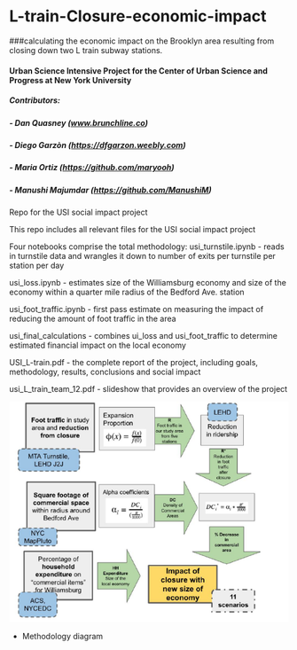 # L-train-Closure-economic-impact
###calculating the economic impact on the Brooklyn area resulting from closing down two L train subway stations. 
#### Urban Science Intensive Project for the Center of Urban Science and Progress at New York University
##### Contributors:
##### - Dan Quasney (www.brunchline.co)
##### - Diego Garzòn (https://dfgarzon.weebly.com)
##### - Maria Ortiz (https://github.com/maryooh)
##### - Manushi Majumdar (https://github.com/ManushiM)

Repo for the USI social impact project

This repo includes all relevant files for the USI social impact project

Four notebooks comprise the total methodology:
usi_turnstile.ipynb - reads in turnstile data and wrangles it down to number of exits per turnstile per station per day 

usi_loss.ipynb - estimates size of the Williamsburg economy and size of the economy within a quarter mile radius of the Bedford Ave. station

usi_foot_traffic.ipynb - first pass estimate on measuring the impact of reducing the amount of foot traffic in the area

usi_final_calculations - combines ui_loss and usi_foot_traffic to determine estimated financial impact on the local economy

USI_L-train.pdf - the complete report of the project, including goals, methodology, results, conclusions and social impact

usi_L_train_team_12.pdf - slideshow that provides an overview of the project 

![Alt tag](work_diagram.png)
- Methodology diagram





